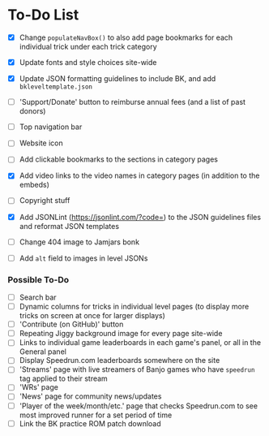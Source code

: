 # To-Do List

- [x] Change `populateNavBox()` to also add page bookmarks for each individual trick under each trick category
- [x] Update fonts and style choices site-wide
- [x] Update JSON formatting guidelines to include BK, and add `bkleveltemplate.json`
- [ ] 'Support/Donate' button to reimburse annual fees (and a list of past donors)
- [ ] Top navigation bar
- [ ] Website icon
- [ ] Add clickable bookmarks to the sections in category pages
- [x] Add video links to the video names in category pages (in addition to the embeds)
- [ ] Copyright stuff
- [x] Add JSONLint (https://jsonlint.com/?code=) to the JSON guidelines files and reformat JSON templates
- [ ] Change 404 image to Jamjars bonk
- [ ] Add `alt` field to images in level JSONs


### Possible To-Do

- [ ] Search bar
- [ ] Dynamic columns for tricks in individual level pages (to display more tricks on screen at once for larger displays)
- [ ] 'Contribute (on GitHub)' button
- [ ] Repeating Jiggy background image for every page site-wide
- [ ] Links to individual game leaderboards in each game's panel, or all in the General panel
- [ ] Display Speedrun.com leaderboards somewhere on the site
- [ ] 'Streams' page with live streamers of Banjo games who have `speedrun` tag applied to their stream
- [ ] 'WRs' page
- [ ] 'News' page for community news/updates
- [ ] 'Player of the week/month/etc.' page that checks Speedrun.com to see most improved runner for a set period of time
- [ ] Link the BK practice ROM patch download
